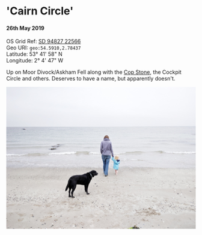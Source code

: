 # 'Cairn Circle'
#### 26th May 2019  
OS Grid Ref: [SD 94827 22566](https://osmaps.ordnancesurvey.co.uk/54.59103,-2.78437,18/pin)  
Geo URI: `geo:54.5910,2.78437`  
Latitude: 53° 41' 58" N  
Longitude: 2° 4' 47" W

Up on Moor Divock/Askham Fell along with the [Cop Stone](https://fiskurgit.github.io/blog/20042019/), the Cockpit Circle and others. Deserves to have a name, but apparently doesn't.

![Ring Cairn, Askham Fell](example.jpeg)   
